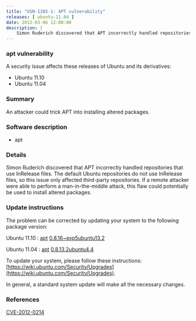 ```yaml
---
title: "USN-1385-1: APT vulnerability"
releases: [ ubuntu-11.04 ]
date: 2012-03-06 12:00:00
description: |
    Simon Ruderich discovered that APT incorrectly handled repositories that use InRelease files. The default Ubuntu repositories do not use InRelease files, so this issue only affected third-party repositories. If a remote attacker were able to perform a man-in-the-middle attack, this flaw could potentially be used to install altered packages. 
--- 
```

 
### apt vulnerability

A security issue affects these releases of Ubuntu and its derivatives:

* Ubuntu 11.10
* Ubuntu 11.04

### Summary

An attacker could trick APT into installing altered packages. 

### Software description

* apt 

### Details

Simon Ruderich discovered that APT incorrectly handled repositories that use InRelease files. The default Ubuntu repositories do not use InRelease files, so this issue only affected third-party repositories. If a remote attacker were able to perform a man-in-the-middle attack, this flaw could potentially be used to install altered packages. 

### Update instructions

The problem can be corrected by updating your system to the following package version:

Ubuntu 11.10
 : [apt](https://launchpad.net/ubuntu/+source/apt) <span> [0.8.16~exp5ubuntu13.2](https://launchpad.net/ubuntu/+source/apt/0.8.16~exp5ubuntu13.2) </span> 

Ubuntu 11.04
 : [apt](https://launchpad.net/ubuntu/+source/apt) <span> [0.8.13.2ubuntu4.4](https://launchpad.net/ubuntu/+source/apt/0.8.13.2ubuntu4.4) </span> 

To update your system, please follow these instructions: [https://wiki.ubuntu.com/Security/Upgrades](https://wiki.ubuntu.com/Security/Upgrades).

In general, a standard system update will make all the necessary changes. 

### References

 [CVE-2012-0214](http://people.ubuntu.com/~ubuntu-security/cve/CVE-2012-0214)
 
